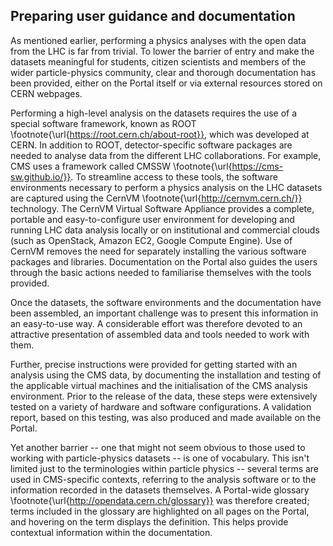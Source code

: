 ## Preparing user guidance and documentation

As mentioned earlier, performing a physics analyses with the open data from the LHC is far from trivial. To lower the barrier of entry and make the datasets meaningful for students, citizen scientists and members of the wider particle-physics community, clear and thorough documentation has been provided, either on the Portal itself or via external resources stored on CERN webpages.

Performing a high-level analysis on the datasets requires the use of a special software framework, known as ROOT \footnote{\url{https://root.cern.ch/about-root}}, which was developed at CERN. In addition to ROOT, detector-specific software packages are needed to analyse data from the different LHC collaborations. For example, CMS uses a framework called CMSSW \footnote{\url{https://cms-sw.github.io/}}. To streamline access to these tools, the software environments necessary to perform a physics analysis on the LHC datasets are captured using the CernVM \footnote{\url{http://cernvm.cern.ch/}} technology. The CernVM Virtual Software Appliance provides a complete, portable and easy-to-configure user environment for developing and running LHC data analysis locally or on institutional and commercial clouds (such as OpenStack, Amazon EC2, Google Compute Engine). Use of CernVM removes the need for separately installing the various software packages and libraries. Documentation on the Portal also guides the users through the basic actions needed to familiarise themselves with the tools provided.

Once the datasets, the software environments and the documentation have been
assembled, an important challenge was to present this information in an
easy-to-use way. A considerable effort was therefore devoted to an attractive presentation of assembled data and tools needed to work with them.

Further, precise instructions were provided for getting started with an analysis using the CMS data, by documenting the installation and testing of the applicable virtual machines and the initialisation of the CMS analysis environment. Prior to the release of the data, these steps were extensively tested on a variety of hardware and software configurations. A validation report, based on this testing, was also produced and made available on the Portal.

Yet another barrier -- one that might not seem obvious to those used to working with particle-physics datasets -- is one of vocabulary. This isn't limited just to the terminologies within particle physics -- several terms are used in CMS-specific contexts, referring to the analysis software or to the information recorded in the datasets themselves. A Portal-wide glossary \footnote{\url{http://opendata.cern.ch/glossary}} was therefore created; terms included in the glossary are highlighted on all pages on the Portal, and hovering on the term displays the definition. This helps provide contextual information within the documentation.

